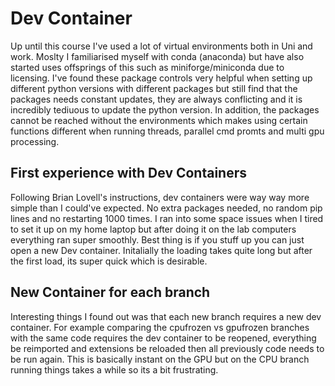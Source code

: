 # Dev Container
Up until this course I've used a lot of virtual environments both in Uni and work. Moslty I familiarised myself with conda (anaconda)
but have also started uses offsprings of this such as miniforge/miniconda due to licensing. I've found these package controls very helpful
when setting up different python versions with different packages but still find that the packages needs constant updates, they are always conflicting
and it is incredibly tediuous to update the python version. In addition, the packages cannot be reached without the environments which makes 
using certain functions different when running threads, parallel cmd promts and multi gpu processing. 

## First experience with Dev Containers
Following Brian Lovell's instructions, dev containers were way way more simple than I could've expected. No extra packages needed,
no random pip lines and no restarting 1000 times. I ran into some space issues when I tired to set it up on my home laptop but after
doing it on the lab computers everything ran super smoothly. Best thing is if you stuff up you can just open a new Dev container.
Initalially the loading takes quite long but after the first load, its super quick which is desirable.


## New Container for each branch
Interesting things I found out was that each new branch requires a new dev container. For example comparing the cpufrozen vs gpufrozen branches with the same code requires the dev container to be reopened, everything be reimported and extensions be reloaded then all previously code needs to be run again. This is basically instant on the GPU but on the CPU branch running things takes a while so its a bit frustrating.
